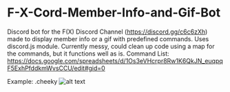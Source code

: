 # F-X-Cord-Member-Info-and-Gif-Bot
Discord bot for the F(X) Discord Channel (https://discord.gg/c6c6zXh) made to display member info or a gif with predefined commands. Uses discord.js module. Currently messy, could clean up code using a map for the commands, but it functions well as is.
Command List: https://docs.google.com/spreadsheets/d/1Os3eVHcrpr8Rw1K6QkJN_euqpqF5ExhPfddkmWvsCCU/edit#gid=0

Example: .cheeky
![alt text](http://i.imgur.com/SQqbsOq.gif)
